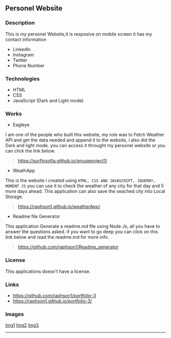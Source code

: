 ## Personel Website 

### Description

This is my personel Website,it is resposive on mobile screen 
it has my contact information

* Linkedln
* Instagram
* Twitter
* Phone Number

### Technologies

* HTML
* CSS
* JavaScript (Dark and Light mode)

### Works

* Eagleye 

I am one of the people who built this website, my role was to Fetch Weather API and get the data needed and append it to the website, i also did the Dark and light mode. 
you can access it throught my personel website or you can click the link below.

> https://surfinsofia.github.io/groupproject1/

* WeathApp

This is the website i created using  ```HTML, CSS AND JAVASCRIPT, JQUERRY, MOMENT JS```
you can use it to check the weather of any city for that day and 5 more days ahead.
This application can also save the seached city into Local Storage.

> https://raphson1.github.io/weatherApp/

* Readme file Generator

This application Generate a readme.md file using Node Js, 
all you have to answer the questions asked.
if you want to go deep you can click on this link below and read the readme.md for more info.

> https://github.com/raphson1/Readme_generator

### License

This applications doesn't have a license.

### Links

* https://github.com/raphson1/portfolio-3
* https://raphson1.github.io/portfolio-3/


### Images

[Img1](assets/img/img1.png)
[Img2](assets/img/img2.png)
[Img3](assets/img/img3.png)



-------------------------------
